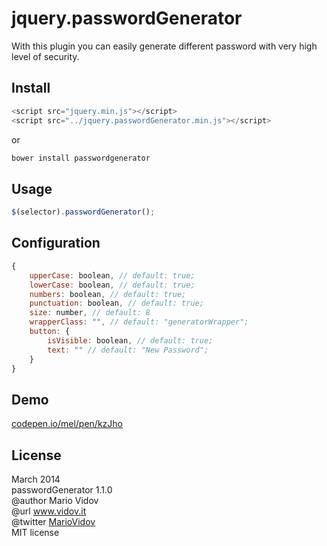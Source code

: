 # jquery.passwordGenerator
With this plugin you can easily generate different password with very high level of security.
## Install
```javascript
<script src="jquery.min.js"></script>
<script src="../jquery.passwordGenerator.min.js"></script>
```
or 
```javascript
bower install passwordgenerator
```
## Usage
```javascript
$(selector).passwordGenerator();
```
## Configuration
```javascript
{
    upperCase: boolean, // default: true;
    lowerCase: boolean, // default: true;
    numbers: boolean, // default: true;
    punctuation: boolean, // default: true;
    size: number, // default: 8
    wrapperClass: "", // default: "generatorWrapper";
    button: {
        isVisible: boolean, // default: true;
        text: "" // default: "New Password";
    }
}
```
## Demo
<a href="http://codepen.io/mel/pen/kzJho" target="_blank">codepen.io/mel/pen/kzJho</a>
## License
March 2014 <br />
passwordGenerator 1.1.0 <br />
@author Mario Vidov <br />
@url <a href="http://vidov.it" target="_blank">www.vidov.it</a> <br />
@twitter  <a href="http://twitter.com/MarioVidov" target="_blank">MarioVidov</a> <br />
MIT license

